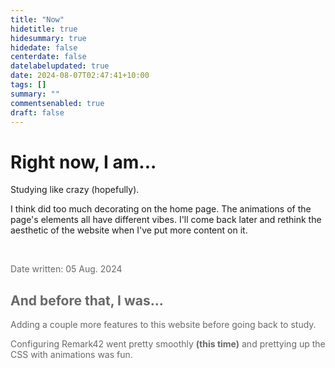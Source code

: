 ```yaml
---
title: "Now"
hidetitle: true
hidesummary: true
hidedate: false
centerdate: false
datelabelupdated: true
date: 2024-08-07T02:47:41+10:00
tags: []
summary: ""
commentsenabled: true
draft: false
---
```

# Right now, I am...

Studying like crazy (hopefully).

I think did too much decorating on the home page. The animations of the page's elements all have different vibes. I'll come back later and rethink the aesthetic of the website when I've put more content on it.

<br>

<span style="opacity: 0.65">
<p class="datewritten classicdatewritten">Date written: 05 Aug. 2024</p>

## And before that, I was...

Adding a couple more features to this website before going back to study.

Configuring Remark42 went pretty smoothly **(this time)** and prettying up the CSS with animations was fun.

</span>

<br>